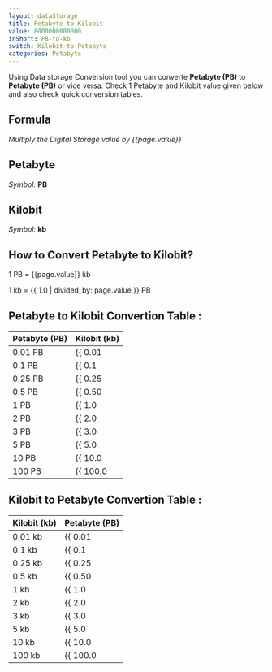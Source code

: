 ```yaml
---
layout: dataStorage
title: Petabyte to Kilobit
value: 8000000000000
inShort: PB-to-kb
switch: Kilobit-to-Petabyte
categories: Petabyte
---
```


Using Data storage Conversion tool you can converte **Petabyte (PB)** to **Petabyte (PB)** or vice versa. Check 1 Petabyte and Kilobit value given below and also check quick conversion tables.

## Formula
*Multiply the Digital Storage value by {{page.value}}*

## Petabyte
*Symbol:* **PB**

## Kilobit
*Symbol:* **kb**

## How to Convert Petabyte to Kilobit?

1 PB = {{page.value}} kb

1 kb = {{ 1.0 | divided_by: page.value }} PB


## Petabyte to Kilobit Convertion Table :

| Petabyte (PB) | Kilobit (kb) |
| ---- | ---- |
| 0.01 PB | {{ 0.01 | times: page.value }} kb |
| 0.1 PB | {{ 0.1 | times: page.value }} kb |
| 0.25 PB | {{ 0.25 | times: page.value }} kb |
| 0.5 PB | {{ 0.50 | times: page.value }} kb |
| 1 PB | {{ 1.0 | times: page.value }} kb |
| 2 PB | {{ 2.0 | times: page.value }} kb |
| 3 PB | {{ 3.0 | times: page.value }} kb |
| 5 PB | {{ 5.0 | times: page.value }} kb |
| 10 PB | {{ 10.0 | times: page.value }} kb |
| 100 PB | {{ 100.0 | times: page.value }} kb |

## Kilobit to Petabyte Convertion Table :

| Kilobit (kb) | Petabyte (PB) |
| ---- | ---- |
| 0.01 kb | {{ 0.01 | divided_by: page.value }} PB |
| 0.1 kb | {{ 0.1 | divided_by: page.value }} PB |
| 0.25 kb | {{ 0.25 | divided_by: page.value }} PB |
| 0.5 kb | {{ 0.50 | divided_by: page.value }} PB |
| 1 kb | {{ 1.0 | divided_by: page.value }} PB |
| 2 kb | {{ 2.0 | divided_by: page.value }} PB |
| 3 kb | {{ 3.0 | divided_by: page.value }} PB |
| 5 kb | {{ 5.0 | divided_by: page.value }} PB |
| 10 kb | {{ 10.0 | divided_by: page.value }} PB |
| 100 kb | {{ 100.0 | divided_by: page.value }} PB |


<script>
document.getElementById('selectInput')[20].selected = true
document.getElementById('selectOutput')[2].selected = true
</script>
